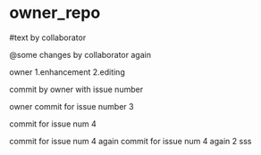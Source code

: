 # owner_repo

#text by collaborator

@some changes by collaborator again

owner
1.enhancement
2.editing

commit by owner with issue number

owner commit for issue number 3

commit for issue num 4


commit for issue num 4 again
commit for issue num 4 again 2
sss
